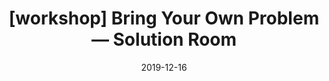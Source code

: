 ---
number: "193"
date: "2019-12-16"
title: "[workshop] Bring Your Own Problem — Solution Room"
speakers: "Mateusz Srebrny"
description: "We will do the \"Solution Room\". A format that guarantees that every problem (one per person ;) will be discussed.

This workshop is about self-help and self-support :) If you have a problem and want to talk about it with someone willing to help, don't hesitate and join us :)

The workshop will bring value for everybody having a problem to discuss, regardless of their role or experience."
sponsors: "pkobp"
videoURL: 
draft: false
---